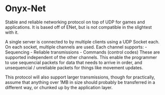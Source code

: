 # Onyx-Net

Stable and reliable networking protocol on top of UDP for
games and applications. It is based off of ENet, but is not compatible
in the slightest with it.

A single server is connected to by multiple clients using a UDP Socket
each. On each socket, multiple channels are used. Each channel supports:
    - Sequencing
    - Reliable transmissions
    - Commands (control codes)
These are supported independent of the other channels. This enable the
programmer to use sequencial packets for data that needs to arrive in
order, and unsequencial / unreliable packets for things like movement
updates.

This protocol will also support larger transmissions, though for
practically, assume that anything over 1MB in size should probably be
transferred in a different way, or chunked up by the application layer.



